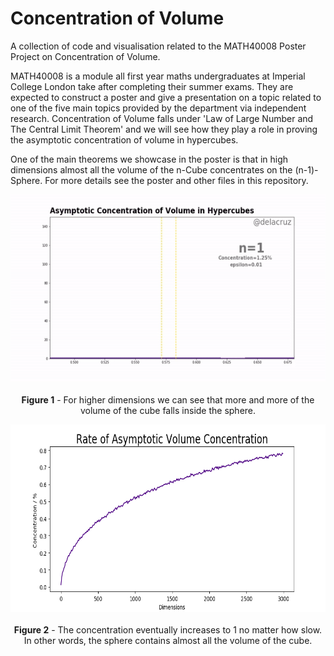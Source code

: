 # Concentration of Volume
A collection of code and visualisation related to the MATH40008 Poster Project on Concentration of Volume. 

MATH40008 is a module all first year maths undergraduates at Imperial College London take after completing their summer exams. They are expected to construct a poster and give a presentation on a topic related to one of the five main topics provided by the department via independent research. Concentration of Volume falls under 'Law of Large Number and The Central Limit Theorem' and we will see how they play a role in proving the asymptotic concentration of volume in hypercubes.

One of the main theorems we showcase in the poster is that in high dimensions almost all the volume of the n-Cube concentrates on the (n-1)- Sphere. For more details see the poster and other files in this repository.

<p align="center">
  <img width="600" height="300" src=hypercube_conc_hist.gif>
  <br></br>
  <caption><b>Figure 1</b> - For higher dimensions we can see that more and more of the volume of the cube falls inside the sphere.</caption>
</p>

<p align="center">
  <img width="600" height="300" src=rate_conc_graph.png>
  <br></br>
  <caption><b>Figure 2</b> - The concentration eventually increases to 1 no matter how slow. <br> In other words, the sphere contains almost all the volume of the cube. </caption>
</p>
